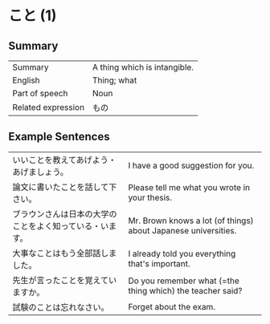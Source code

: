 # こと (1)

## Summary

<table><tr>   <td>Summary</td>   <td>A thing which is intangible.</td></tr><tr>   <td>English</td>   <td>Thing; what</td></tr><tr>   <td>Part of speech</td>   <td>Noun</td></tr><tr>   <td>Related expression</td>   <td>もの</td></tr></table>

## Example Sentences

<table><tr>   <td>いいことを教えてあげよう・あげましょう。</td>   <td>I have a good suggestion for you.</td></tr><tr>   <td>論文に書いたことを話して下さい。</td>   <td>Please tell me what you wrote in your thesis.</td></tr><tr>   <td>ブラウンさんは日本の大学のことをよく知っている・います。</td>   <td>Mr. Brown knows a lot (of things) about Japanese universities.</td></tr><tr>   <td>大事なことはもう全部話しました。</td>   <td>I already told you everything that's important.</td></tr><tr>   <td>先生が言ったことを覚えていますか。</td>   <td>Do you remember what (=the thing which) the teacher said?</td></tr><tr>   <td>試験のことは忘れなさい。</td>   <td>Forget about the exam.</td></tr></table>

